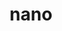 ---
title: "nano"
layout: cache
categories: [package, develop]
meta: {"compilers": ["apple-clang@16.0.0", "gcc@10.2.1", "gcc@10.5.0", "gcc@13.3.0", "gcc@7.5.0"], "num_specs": 18, "num_specs_by_stack": {"developer-tools": 1, "developer-tools-aarch64-linux-gnu": 6, "developer-tools-darwin": 4, "developer-tools-manylinux2014": 1, "developer-tools-x86_64_v3-linux-gnu": 6, "root": 18}, "oss": ["centos7", "rhel8", "sequoia", "ubuntu18.04"], "platforms": ["darwin", "linux"], "stacks": ["developer-tools", "developer-tools-aarch64-linux-gnu", "developer-tools-darwin", "developer-tools-manylinux2014", "developer-tools-x86_64_v3-linux-gnu", "root"], "targets": ["aarch64", "x86_64_v3"], "versions": ["8.0", "8.2"]}
spec_details: [{"compiler": "gcc@13.3.0", "hash": "2rqydddnkng5d5nsz5ikdsn4pz6cjcsy", "os": "rhel8", "platform": "linux", "size": "-", "stacks": ["developer-tools-aarch64-linux-gnu", "root"], "target": "aarch64", "variants": ["build_system=autotools"], "versions": ["8.2"]}, {"compiler": "gcc@10.5.0", "hash": "36zwz2hz6urdewebk3hqhza3p7xsno6q", "os": "centos7", "platform": "linux", "size": "-", "stacks": ["developer-tools-x86_64_v3-linux-gnu", "root"], "target": "x86_64_v3", "variants": ["build_system=autotools"], "versions": ["8.2"]}, {"compiler": "gcc@10.5.0", "hash": "5f6fqafzmt5j7ccaxfel2voooda6ddat", "os": "centos7", "platform": "linux", "size": "-", "stacks": ["developer-tools-x86_64_v3-linux-gnu", "root"], "target": "x86_64_v3", "variants": ["build_system=autotools"], "versions": ["8.2"]}, {"compiler": "apple-clang@16.0.0", "hash": "6uxxs2xzo7lgqa4dqhbvf3gzlwrsrisd", "os": "sequoia", "platform": "darwin", "size": "-", "stacks": ["developer-tools-darwin", "root"], "target": "aarch64", "variants": ["build_system=autotools"], "versions": ["8.2"]}, {"compiler": "gcc@7.5.0", "hash": "7guiusj7d7fefcpdzcljfp7x2nckwhl7", "os": "ubuntu18.04", "platform": "linux", "size": "-", "stacks": ["developer-tools", "root"], "target": "x86_64_v3", "variants": ["build_system=autotools"], "versions": ["8.0"]}, {"compiler": "gcc@10.2.1", "hash": "eutrqzoa6j5yzchk2sqbuwokndiwozc7", "os": "centos7", "platform": "linux", "size": "-", "stacks": ["developer-tools-manylinux2014", "root"], "target": "x86_64_v3", "variants": ["build_system=autotools"], "versions": ["8.2"]}, {"compiler": "gcc@13.3.0", "hash": "ezx2le3ju2f5rf4c4qptekblpzmvjuas", "os": "rhel8", "platform": "linux", "size": "-", "stacks": ["developer-tools-aarch64-linux-gnu", "root"], "target": "aarch64", "variants": ["build_system=autotools"], "versions": ["8.2"]}, {"compiler": "gcc@10.5.0", "hash": "hoemdlud7dniqhbmo5nkmylqsi5tikvk", "os": "centos7", "platform": "linux", "size": "-", "stacks": ["developer-tools-x86_64_v3-linux-gnu", "root"], "target": "x86_64_v3", "variants": ["build_system=autotools"], "versions": ["8.2"]}, {"compiler": "gcc@10.5.0", "hash": "jk2knkrxzka67md7crwuik3zpswh2m2x", "os": "centos7", "platform": "linux", "size": "-", "stacks": ["developer-tools-x86_64_v3-linux-gnu", "root"], "target": "x86_64_v3", "variants": ["build_system=autotools"], "versions": ["8.2"]}, {"compiler": "apple-clang@16.0.0", "hash": "km2pymqttvrbrekd2kde3cqdyctl6zjp", "os": "sequoia", "platform": "darwin", "size": "-", "stacks": ["developer-tools-darwin", "root"], "target": "aarch64", "variants": ["build_system=autotools"], "versions": ["8.2"]}, {"compiler": "apple-clang@16.0.0", "hash": "o23q2rxhba5lo5xfcdxunx7lhhofwczx", "os": "sequoia", "platform": "darwin", "size": "-", "stacks": ["developer-tools-darwin", "root"], "target": "aarch64", "variants": ["build_system=autotools"], "versions": ["8.2"]}, {"compiler": "gcc@13.3.0", "hash": "q762hohy7vvku5qelr6ac6o3v27m532x", "os": "rhel8", "platform": "linux", "size": "-", "stacks": ["developer-tools-aarch64-linux-gnu", "root"], "target": "aarch64", "variants": ["build_system=autotools"], "versions": ["8.2"]}, {"compiler": "gcc@13.3.0", "hash": "r7brhre7b5u76uykcw7rgfgajyllrtas", "os": "rhel8", "platform": "linux", "size": "-", "stacks": ["developer-tools-aarch64-linux-gnu", "root"], "target": "aarch64", "variants": ["build_system=autotools"], "versions": ["8.2"]}, {"compiler": "gcc@10.5.0", "hash": "s4plgvdyiydbsm7tl2x5xrfthmnerlme", "os": "centos7", "platform": "linux", "size": "-", "stacks": ["developer-tools-x86_64_v3-linux-gnu", "root"], "target": "x86_64_v3", "variants": ["build_system=autotools"], "versions": ["8.2"]}, {"compiler": "apple-clang@16.0.0", "hash": "ylrciwymwfmdulz4h4umym6p374diyzj", "os": "sequoia", "platform": "darwin", "size": "-", "stacks": ["developer-tools-darwin", "root"], "target": "aarch64", "variants": ["build_system=autotools"], "versions": ["8.2"]}, {"compiler": "gcc@10.5.0", "hash": "yqseppzmwuewd2v4l5slg736fpdcdlll", "os": "centos7", "platform": "linux", "size": "-", "stacks": ["developer-tools-x86_64_v3-linux-gnu", "root"], "target": "x86_64_v3", "variants": ["build_system=autotools"], "versions": ["8.2"]}, {"compiler": "gcc@13.3.0", "hash": "ywboydz6ktfezdbgqeu62tje3dpafoxn", "os": "rhel8", "platform": "linux", "size": "-", "stacks": ["developer-tools-aarch64-linux-gnu", "root"], "target": "aarch64", "variants": ["build_system=autotools"], "versions": ["8.2"]}, {"compiler": "gcc@13.3.0", "hash": "z65kqcqcxgzsslllgtmga4x5gv42aqrq", "os": "rhel8", "platform": "linux", "size": "-", "stacks": ["developer-tools-aarch64-linux-gnu", "root"], "target": "aarch64", "variants": ["build_system=autotools"], "versions": ["8.2"]}]
---